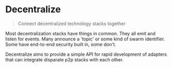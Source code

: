 # Decentralize
> Connect decentralized technology stacks together

Most decentralization stacks have things in common. They all emit and listen for events. Many announce a 'topic' or some kind of swarm identifier. Some have end-to-end security built in, some don't.

Decentralize aims to provide a simple API for rapid development of adapters that can integrate disparate p2p stacks with each other. 
